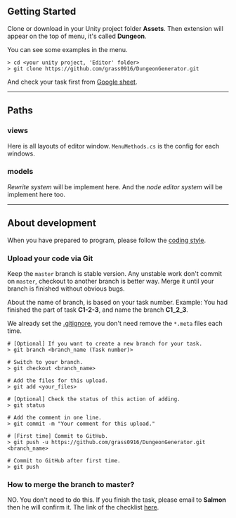 ## Getting Started

Clone or download in your Unity project folder **Assets**. Then extension will appear on the top of menu, it's called **Dungeon**.

You can see some examples in the menu.

```
> cd <your unity project, 'Editor' folder>
> git clone https://github.com/grass0916/DungeonGenerator.git
```

And check your task first from [Google sheet](https://docs.google.com/spreadsheets/d/1A1DMKRhcZCAshqFJlascTw-KpFhdhQTCEFTGTjbah5s/edit?usp=sharing).

---

## Paths

### views

Here is all layouts of editor window. `MenuMethods.cs` is the config for each windows.

### models

*Rewrite system* will be implement here. And the *node editor system* will be implement here too.

---

## About development

When you have prepared to program, please follow the [coding style](https://github.com/grass0916/DungeonGenerator/wiki/C%23-Style-Guide).

### Upload your code via Git

Keep the `master` branch is stable version. Any unstable work don't commit on `master`, checkout to another branch is better way. Merge it until your branch is finished without obvious bugs.

About the name of branch, is based on your task number. Example: You had finished the part of task **C1-2-3**, and name the branch **C1_2_3**.

We already set the [.gitignore](https://github.com/grass0916/DungeonGenerator/blob/master/.gitignore), you don't need remove the `*.meta` files each time.

```
# [Optional] If you want to create a new branch for your task.
> git branch <branch_name (Task number)>

# Switch to your branch.
> git checkout <branch_name>

# Add the files for this upload.
> git add <your_files>

# [Optional] Check the status of this action of adding.
> git status

# Add the comment in one line.
> git commit -m "Your comment for this upload."

# [First time] Commit to GitHub.
> git push -u https://github.com/grass0916/DungeonGenerator.git <branch_name>

# Commit to GitHub after first time.
> git push
```

### How to merge the branch to master?

NO. You don't need to do this. If you finish the task, please email to **Salmon** then he will confirm it. The link of the checklist [here](https://docs.google.com/spreadsheets/d/1A1DMKRhcZCAshqFJlascTw-KpFhdhQTCEFTGTjbah5s/edit?usp=sharing).
